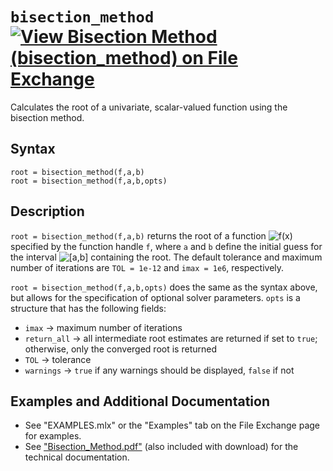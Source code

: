 # `bisection_method` [![View Bisection Method (bisection_method) on File Exchange](https://www.mathworks.com/matlabcentral/images/matlab-file-exchange.svg)](https://www.mathworks.com/matlabcentral/fileexchange/87042-bisection-method-bisection_method)

Calculates the root of a univariate, scalar-valued function using the bisection method.


## Syntax

`root = bisection_method(f,a,b)`\
`root = bisection_method(f,a,b,opts)`


## Description

`root = bisection_method(f,a,b)` returns the root of a function <img src="https://latex.codecogs.com/svg.latex?\inline&space;f(x)" title="f(x)" /> specified by the function handle `f`, where `a` and `b` define the initial guess for the interval <img src="https://latex.codecogs.com/svg.latex?\inline&space;[a,b]" title="[a,b]" /> containing the root. The default tolerance and maximum number of iterations are `TOL = 1e-12` and `imax = 1e6`, respectively.

`root = bisection_method(f,a,b,opts)` does the same as the syntax above, but allows for the specification of optional solver parameters. `opts` is a structure that has the following fields:
   - `imax` &rightarrow; maximum number of iterations
   - `return_all` &rightarrow; all intermediate root estimates are returned if set to `true`; otherwise, only the converged root is returned
   - `TOL` &rightarrow; tolerance
   - `warnings` &rightarrow; `true` if any warnings should be displayed, `false` if not


## Examples and Additional Documentation

   - See "EXAMPLES.mlx" or the "Examples" tab on the File Exchange page for examples. 
   - See ["Bisection_Method.pdf"](https://tamaskis.github.io/documentation/Bisection_Method.pdf) (also included with download) for the technical documentation.
